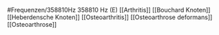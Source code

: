 #Frequenzen/358810Hz
358810 Hz (E)
[[Arthritis]]
[[Bouchard Knoten]]
[[Heberdensche Knoten]]
[[Osteoarthritis]]
[[Osteoarthrose deformans]]
[[Osteoarthrose]]